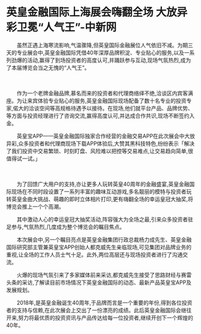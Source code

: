 # 英皇金融国际上海展会嗨翻全场 大放异彩卫冕“人气王”-中新网

　　虽然正遇上海寒流影响,气温骤降,但英皇国际金融展位人气依旧不减。为期三天的专业展会中,英皇金融国际凭借40年深厚品牌积淀、专业贴心的服务,以及一系列劲爆的活动,赢得了到场投资者的高度认可,并踊跃参与互动,现场气氛热烈,成为了本届博览会当之无愧的“人气王”。

　　

　　作为一个老牌金融品牌,慕名而来的投资者和代理商络绎不绝,洽谈区内宾客满座。为让来宾体验专业贴心的服务,英皇金融国际现场配备了数十名专业的投资专家,偌大的洽谈空间等高规格待遇予以接待。在现场,他们就平台产品、品牌优势、等方面与投资经理进行了咨询交流,赢得高度认可,并达成合作共识,现场不断签约入金。

　　英皇宝APP——英皇金融国际独家合作经营的金融交易APP在此次展会中大放异彩,众多投资者和代理商现场下载APP体验后,大赞其黑科技特色,纷纷表示「解决了我们投资中交易繁琐、时刻盯盘、风险难以把控等交易难点,让交易趋向简单,很值得试一试。」

　　

　　为了回馈广大用户的支持,亦让更多人玩转英皇40周年的金融盛宴,英皇金融国际现场在不同时段设置了一系列丰富的趣味互动游戏,多名靓丽的模特与投资者玩转英皇金曲大挑战、萌趣的即时立体相片打印,更有嗨翻全场的幸运皇冠大抽奖,将博览会推上一个个高潮。

　　其中激动人心的幸运皇冠大抽奖活动,阵容强大为全场之最,引来众多投资者驻足参与,气氛热烈,几度成为整个博览会的瞩目焦点。


　　本次展会中,另一个瞩目亮点是英皇金融集团行政总裁杨力成先生、英皇金融国际研究部主管兼英皇宝APP创始人都克威先生亲临现场,可见集团对品牌业务的重视,让全场的工作人员士气十足。此外,两位高层还与现场投资者进行了沟通交流。

　　火爆的现场气氛引来了多家媒体前来采访,都克威先生接受了思路财经与赛雷头条的采访,了解读目前市场情况下英皇金融国际的动态、最新产品英皇宝APP及发展规划。

　　2018年,是英皇金融诞生40周年,于品牌而言是一个重要的年份,得到各位投资者的支持与信赖,在此次展会上交出了一份漂亮的成绩。此后英皇金融国际会继往开来,努力将最优质的投资资讯与产品传达给每一位投资者,继续开创下一个辉煌的40年。
